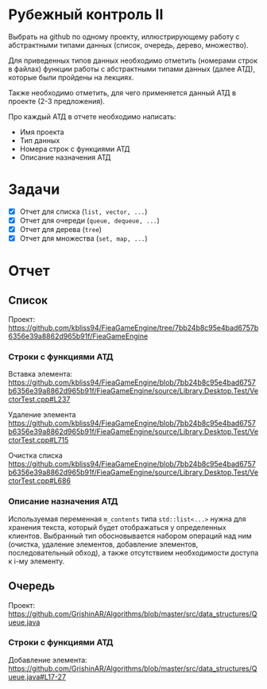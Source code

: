 # Рубежный контроль II
Выбрать на github по одному проекту, иллюстрирующему работу с абстрактными типами данных (список, очередь, дерево, множество).

Для приведенных типов данных необходимо отметить (номерами строк в файлах) функции работы с абстрактными типами данных (далее АТД), которые были пройдены на лекциях.

Также необходимо отметить, для чего применяется данный АТД в проекте (2-3 предложения).

Про каждый АТД в отчете необходимо написать:

* Имя проекта
* Тип данных
* Номера строк с функциями АТД
* Описание назначения АТД

# Задачи

- [x] Отчет для списка (``list, vector, ...``)
- [x] Отчет для очереди (``queue, dequeue, ...``)
- [x] Отчет для дерева (``tree``)
- [x] Отчет для множества (``set, map, ...``)

# Отчет

## Список

Проект:  https://github.com/kbliss94/FieaGameEngine/tree/7bb24b8c95e4bad6757b6356e39a8862d965b91f/FieaGameEngine

### Строки с функциями АТД

Вставка элемента:  https://github.com/kbliss94/FieaGameEngine/blob/7bb24b8c95e4bad6757b6356e39a8862d965b91f/FieaGameEngine/source/Library.Desktop.Test/VectorTest.cpp#L237

Удаление элемента https://github.com/kbliss94/FieaGameEngine/blob/7bb24b8c95e4bad6757b6356e39a8862d965b91f/FieaGameEngine/source/Library.Desktop.Test/VectorTest.cpp#L715

Очистка списка https://github.com/kbliss94/FieaGameEngine/blob/7bb24b8c95e4bad6757b6356e39a8862d965b91f/FieaGameEngine/source/Library.Desktop.Test/VectorTest.cpp#L686

### Описание назначения АТД

Используемая переменная ``m_contents`` типа ``std::list<...>`` нужна для хранения текста, который будет отображаться у определенных клиентов. Выбранный тип обосновывается набором операций над ним (очистка, удаление элементов, добавление элементов, последовательный обход), а также отсутствием необходимости доступа к i-му элементу.

## Очередь

Проект: https://github.com/GrishinAR/Algorithms/blob/master/src/data_structures/Queue.java

### Строки с функциями АТД

Добавление элемента:
https://github.com/GrishinAR/Algorithms/blob/master/src/data_structures/Queue.java#L17-27
